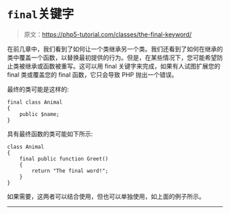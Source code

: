 # `final`关键字

> 原文：<https://php5-tutorial.com/classes/the-final-keyword/>

在前几章中，我们看到了如何让一个类继承另一个类。我们还看到了如何在继承的类中覆盖一个函数，以替换最初提供的行为。但是，在某些情况下，您可能希望防止类被继承或函数被重写。这可以用 final 关键字来完成，如果有人试图扩展您的 final 类或覆盖您的 final 函数，它只会导致 PHP 抛出一个错误。

最终的类可能是这样的:

```
final class Animal
{
    public $name;
} 
```

具有最终函数的类可能如下所示:

```
class Animal
{
    final public function Greet()
    {
        return "The final word!";    
    }
}
```

如果需要，这两者可以结合使用，但也可以单独使用，如上面的例子所示。

* * *